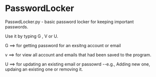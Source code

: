 # PasswordLocker

PasswdLocker.py - basic password locker for keeping important passwords.

Use it by typing G , V or U.

G ==> for getting password for an exsitng account or email

v ==> for view all account and emails that had been saved to the program.

U ==> for updating an existing email or passowrd --e.g., Adding new one, updaing an existing one or removing it.
